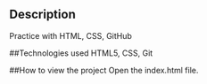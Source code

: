## Description
Practice with HTML, CSS, GitHub

##Technologies used
HTML5, CSS, Git

##How to view the project
Open the index.html file.